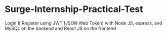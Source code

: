 # Surge-Internship-Practical-Test
Login &amp; Register using JWT (JSON Web Token) with Node JS, express, and MySQL on the backend and React JS on the frontend
